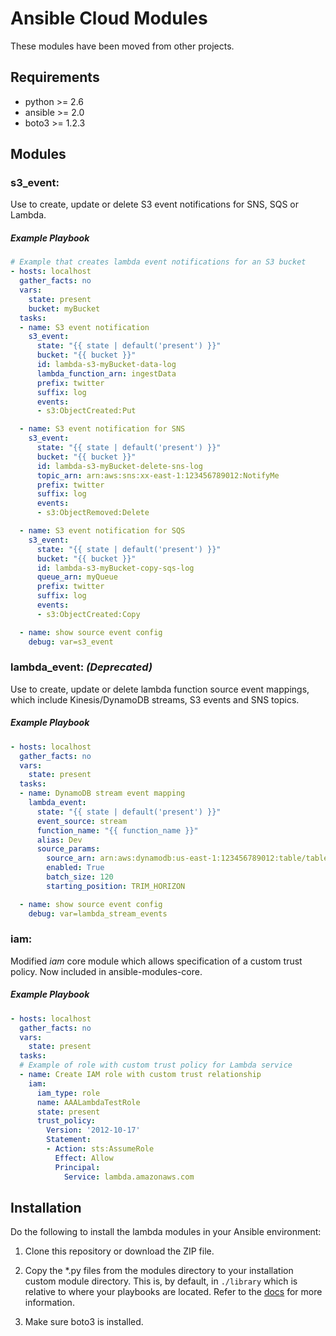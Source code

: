 # Ansible Cloud Modules

These modules have been moved from other projects.


## Requirements
- python >= 2.6
- ansible >= 2.0
- boto3 >= 1.2.3

## Modules

### s3_event:

Use to create, update or delete S3 event notifications for SNS, SQS or Lambda.

##### Example Playbook
```yaml
# Example that creates lambda event notifications for an S3 bucket
- hosts: localhost
  gather_facts: no
  vars:
    state: present
    bucket: myBucket
  tasks:
  - name: S3 event notification
    s3_event:
      state: "{{ state | default('present') }}"
      bucket: "{{ bucket }}"
      id: lambda-s3-myBucket-data-log
      lambda_function_arn: ingestData
      prefix: twitter
      suffix: log
      events:
      - s3:ObjectCreated:Put

  - name: S3 event notification for SNS
    s3_event:
      state: "{{ state | default('present') }}"
      bucket: "{{ bucket }}"
      id: lambda-s3-myBucket-delete-sns-log
      topic_arn: arn:aws:sns:xx-east-1:123456789012:NotifyMe
      prefix: twitter
      suffix: log
      events:
      - s3:ObjectRemoved:Delete

  - name: S3 event notification for SQS
    s3_event:
      state: "{{ state | default('present') }}"
      bucket: "{{ bucket }}"
      id: lambda-s3-myBucket-copy-sqs-log
      queue_arn: myQueue
      prefix: twitter
      suffix: log
      events:
      - s3:ObjectCreated:Copy

  - name: show source event config
    debug: var=s3_event

```

### lambda_event: _(Deprecated)_

Use to create, update or delete lambda function source event mappings, which include Kinesis/DynamoDB streams, S3 events and SNS topics.

##### Example Playbook
```yaml
- hosts: localhost
  gather_facts: no
  vars:
    state: present
  tasks:
  - name: DynamoDB stream event mapping
    lambda_event:
      state: "{{ state | default('present') }}"
      event_source: stream
      function_name: "{{ function_name }}"
      alias: Dev
      source_params:
        source_arn: arn:aws:dynamodb:us-east-1:123456789012:table/tableName/stream/2016-03-19T19:51:37.457
        enabled: True
        batch_size: 120
        starting_position: TRIM_HORIZON

  - name: show source event config
    debug: var=lambda_stream_events

```

### iam:

Modified *iam* core module which allows specification of a custom trust policy. Now included in ansible-modules-core.

##### Example Playbook
```yaml
- hosts: localhost
  gather_facts: no
  vars:
    state: present
  tasks:
  # Example of role with custom trust policy for Lambda service
  - name: Create IAM role with custom trust relationship
    iam:
      iam_type: role
      name: AAALambdaTestRole
      state: present
      trust_policy:
        Version: '2012-10-17'
        Statement:
        - Action: sts:AssumeRole
          Effect: Allow
          Principal:
            Service: lambda.amazonaws.com

```

## Installation

Do the following to install the lambda modules in your Ansible environment:

1. Clone this repository or download the ZIP file.

2. Copy the *.py files from the modules directory to your installation custom module directory.  This is, by default, in `./library` which is relative to where your playbooks are located. Refer to the [docs](http://docs.ansible.com/ansible/developing_modules.html#developing-modules) for more information.

3. Make sure boto3 is installed.








